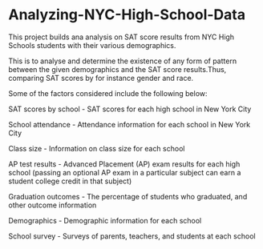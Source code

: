 # Analyzing-NYC-High-School-Data
This project builds ana analysis on SAT score results from NYC High Schools students with their various demographics.

This is to analyse and determine the existence of any form of pattern between the given demographics and the SAT score results.Thus, comparing SAT scores by for instance gender and race.

Some of the factors considered include the following below:

SAT scores by school - SAT scores for each high school in New York City

School attendance - Attendance information for each school in New York City

Class size - Information on class size for each school

AP test results - Advanced Placement (AP) exam results for each high school (passing an optional AP exam in a particular subject can earn a student college credit in that subject)


Graduation outcomes - The percentage of students who graduated, and other outcome information

Demographics - Demographic information for each school

School survey - Surveys of parents, teachers, and students at each school

